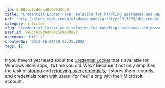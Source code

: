 ```yaml
---
_id: 5a88e1afbd6dca0d5f0d2cc0
title: "Credential Locker: Your solution for handling usernames and passwords in your Windows Store app"
url: 'http://blogs.msdn.com/b/windowsappdev/archive/2013/05/30/credential-locker-your-solution-for-handling-usernames-and-passwords-in-your-windows-store-app.aspx'
category: articles
slug: 'credential-locker-your-solution-for-handling-usernames-and-passwords-in-your-windows-store-app'
user_id: 5a83ce59d6eb0005c4ecda2c
username: 'bill-s'
createdOn: '2013-06-01T08:55:25.000Z'
tags: []
---
```


If you haven’t yet heard about the <a href="http://msdn.microsoft.com/en-us/library/windows/apps/hh465069.aspx" target="_blank">Credential Locker</a> that's available for Windows Store apps, it’s time you did. Why? Because it not only simplifies the task of <a href="http://msdn.microsoft.com/en-us/library/windows/apps/hh465060.aspx" target="_blank">storing</a> and <a href="http://msdn.microsoft.com/en-us/library/windows/apps/jj839731.aspx" target="_blank">retrieving user credentials</a>, it stores them securely, and credentials roam with users “for free” along with their Microsoft account.
